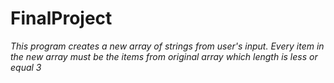 # FinalProject

*This program creates a new array of strings from user's input. Every item in the new array must be the items from original array which length is less or equal  3*
